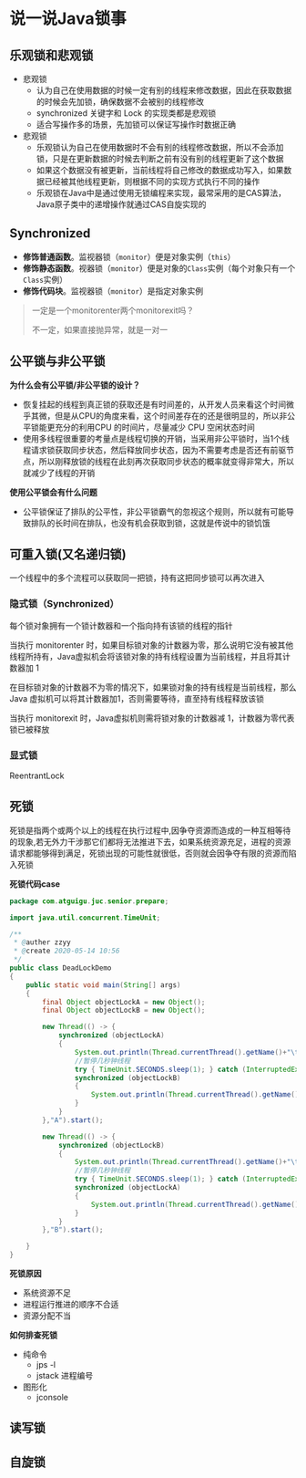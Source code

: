 # 说一说Java锁事

## 乐观锁和悲观锁

- 悲观锁
  - 认为自己在使用数据的时候一定有别的线程来修改数据，因此在获取数据的时候会先加锁，确保数据不会被别的线程修改
  - synchronized 关键字和 Lock 的实现类都是悲观锁
  - 适合写操作多的场景，先加锁可以保证写操作时数据正确
- 悲观锁
  - 乐观锁认为自己在使用数据时不会有别的线程修改数据，所以不会添加锁，只是在更新数据的时候去判断之前有没有别的线程更新了这个数据
  - 如果这个数据没有被更新，当前线程将自己修改的数据成功写入，如果数据已经被其他线程更新，则根据不同的实现方式执行不同的操作
  - 乐观锁在Java中是通过使用无锁编程来实现，最常采用的是CAS算法，Java原子类中的递增操作就通过CAS自旋实现的

## Synchronized

- **修饰普通函数**。监视器锁（`monitor`）便是对象实例（`this`）
- **修饰静态函数**。视器锁（`monitor`）便是对象的`Class`实例（每个对象只有一个`Class`实例）
- **修饰代码块**。监视器锁（`monitor`）是指定对象实例

> 一定是一个monitorenter两个monitorexit吗？
>
> 不一定，如果直接抛异常，就是一对一

## 公平锁与非公平锁

**为什么会有公平锁/非公平锁的设计？**

- 恢复挂起的线程到真正锁的获取还是有时间差的，从开发人员来看这个时间微乎其微，但是从CPU的角度来看，这个时间差存在的还是很明显的，所以非公平锁能更充分的利用CPU 的时间片，尽量减少 CPU 空闲状态时间
- 使用多线程很重要的考量点是线程切换的开销，当采用非公平锁时，当1个线程请求锁获取同步状态，然后释放同步状态，因为不需要考虑是否还有前驱节点，所以刚释放锁的线程在此刻再次获取同步状态的概率就变得非常大，所以就减少了线程的开销

**使用公平锁会有什么问题**

- 公平锁保证了排队的公平性，非公平锁霸气的忽视这个规则，所以就有可能导致排队的长时间在排队，也没有机会获取到锁，这就是传说中的锁饥饿

## 可重入锁(又名递归锁)

一个线程中的多个流程可以获取同一把锁，持有这把同步锁可以再次进入

### 隐式锁（Synchronized）


每个锁对象拥有一个锁计数器和一个指向持有该锁的线程的指针

当执行 monitorenter 时，如果目标锁对象的计数器为零，那么说明它没有被其他线程所持有，Java虚拟机会将该锁对象的持有线程设置为当前线程，并且将其计数器加 1

在目标锁对象的计数器不为零的情况下，如果锁对象的持有线程是当前线程，那么 Java 虚拟机可以将其计数器加1，否则需要等待，直至持有线程释放该锁

当执行 monitorexit 时，Java虚拟机则需将锁对象的计数器减 1，计数器为零代表锁已被释放

### 显式锁

ReentrantLock

## 死锁

死锁是指两个或两个以上的线程在执行过程中,因争夺资源而造成的一种互相等待的现象,若无外力干涉那它们都将无法推进下去，如果系统资源充足，进程的资源请求都能够得到满足，死锁出现的可能性就很低，否则就会因争夺有限的资源而陷入死锁

**死锁代码case**

```java
package com.atguigu.juc.senior.prepare;

import java.util.concurrent.TimeUnit;

/**
 * @auther zzyy
 * @create 2020-05-14 10:56
 */
public class DeadLockDemo
{
    public static void main(String[] args)
    {
        final Object objectLockA = new Object();
        final Object objectLockB = new Object();

        new Thread(() -> {
            synchronized (objectLockA)
            {
                System.out.println(Thread.currentThread().getName()+"\t"+"自己持有A，希望获得B");
                //暂停几秒钟线程
                try { TimeUnit.SECONDS.sleep(1); } catch (InterruptedException e) { e.printStackTrace(); }
                synchronized (objectLockB)
                {
                    System.out.println(Thread.currentThread().getName()+"\t"+"A-------已经获得B");
                }
            }
        },"A").start();

        new Thread(() -> {
            synchronized (objectLockB)
            {
                System.out.println(Thread.currentThread().getName()+"\t"+"自己持有B，希望获得A");
                //暂停几秒钟线程
                try { TimeUnit.SECONDS.sleep(1); } catch (InterruptedException e) { e.printStackTrace(); }
                synchronized (objectLockA)
                {
                    System.out.println(Thread.currentThread().getName()+"\t"+"B-------已经获得A");
                }
            }
        },"B").start();

    }
}
```

**死锁原因**

- 系统资源不足
- 进程运行推进的顺序不合适
- 资源分配不当

**如何排查死锁**

- 纯命令
  - jps -l
  - jstack 进程编号
- 图形化
  - jconsole

## 读写锁

## 自旋锁

